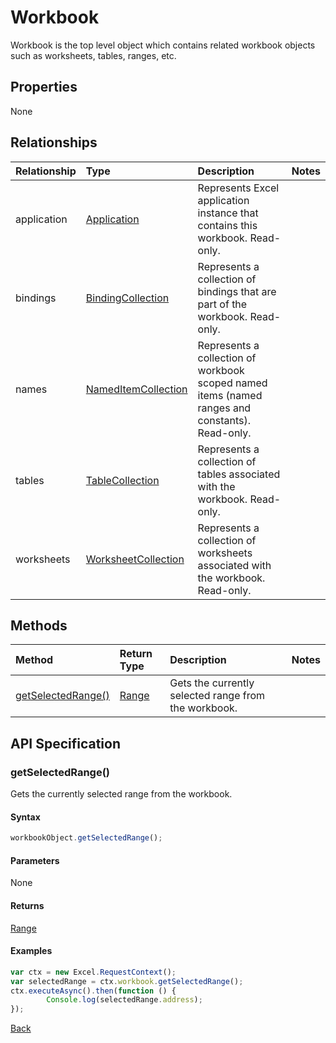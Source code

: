 # Workbook

Workbook is the top level object which contains related workbook objects such as worksheets, tables, ranges, etc.

## Properties
None

## Relationships
| Relationship | Type    |Description|Notes |
|:---------------|:--------|:----------|:-----|
|application|[Application](application.md)|Represents Excel application instance that contains this workbook. Read-only.||
|bindings|[BindingCollection](bindingcollection.md)|Represents a collection of bindings that are part of the workbook. Read-only.||
|names|[NamedItemCollection](nameditemcollection.md)|Represents a collection of workbook scoped named items (named ranges and constants). Read-only.||
|tables|[TableCollection](tablecollection.md)|Represents a collection of tables associated with the workbook. Read-only.||
|worksheets|[WorksheetCollection](worksheetcollection.md)|Represents a collection of worksheets associated with the workbook. Read-only.||

## Methods

| Method           | Return Type    |Description|Notes |
|:---------------|:--------|:----------|:-----|
|[getSelectedRange()](#getselectedrange)|[Range](range.md)|Gets the currently selected range from the workbook.||

## API Specification

### getSelectedRange()
Gets the currently selected range from the workbook.

#### Syntax
```js
workbookObject.getSelectedRange();
```

#### Parameters
None

#### Returns
[Range](range.md)

#### Examples

```js
var ctx = new Excel.RequestContext();
var selectedRange = ctx.workbook.getSelectedRange();
ctx.executeAsync().then(function () {
		Console.log(selectedRange.address);
});
```
[Back](#methods)

